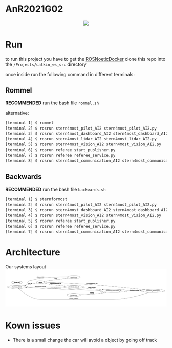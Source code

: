 # AnR2021G02

<p align="center">
  <img width="500px" src="https://s3-eu-west-1.amazonaws.com/robosavvy/prodImages/turtlebot3/turtlebotPi.jpg">
</p>

# Run

to run this project you have to get the [ROSNoeticDocker](https://github.com/PXLAIRobotics/ROSNoeticDocker.git)
clone this repo into the `/Projects/catkin_ws_src` directory

once inside run the following command in different terminals:

## Rommel

**RECOMMENDED** run the bash file `rommel.sh`

alternative:

```bash
[terminal 1] $ rommel
[terminal 2] $ rosrun stern4most_pilot_AI2 stern4most_pilot_AI2.py
[terminal 3] $ rosrun stern4most_dashboard_AI2 stern4most_dashboard_AI2.py
[terminal 4] $ rosrun stern4most_lidar_AI2 stern4most_lidar_AI2.py
[terminal 5] $ rosrun stern4most_vision_AI2 stern4most_vision_AI2.py
[terminal 6] $ rosrun referee start_publisher.py
[terminal 7] $ rosrun referee referee_service.py
[terminal 8] $ rosrun stern4most_communication_AI2 stern4most_communication_AI2.py
```

## Backwards

**RECOMMENDED** run the bash file `backwards.sh`

```bash
[terminal 1] $ sternformost
[terminal 2] $ rosrun stern4most_pilot_AI2 stern4most_pilot_AI2.py
[terminal 3] $ rosrun stern4most_dashboard_AI2 stern4most_dashboard_AI2.py
[terminal 4] $ rosrun stern4most_vision_AI2 stern4most_vision_AI2.py
[terminal 5] $ rosrun referee start_publisher.py
[terminal 6] $ rosrun referee referee_service.py
[terminal 7] $ rosrun stern4most_communication_AI2 stern4most_communication_AI2.py
```

# Architecture

Our systems layout ![Layout](img/Architecture.png)

# Kown issues

- There is a small change the car will avoid a object by going off track
